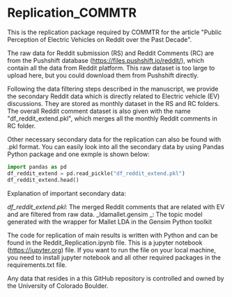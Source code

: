 # Replication_COMMTR
This is the replication package required by COMMTR for the article "Public Perception of Electric Vehicles on Reddit over the Past Decade".

The raw data for Reddit submission (RS) and Reddit Comments (RC) are from the Pushshift database (https://files.pushshift.io/reddit/), which contain all the data from Reddit platform. This raw dataset is too large to upload here, but you could download them from Pushshift directly. 

Following the data filtering steps described in the manuscript, we provide the secondary Reddit data which is directly related to Electric vehicle (EV) discussions. They are stored as monthly dataset in the RS and RC folders. The overall Reddit comment dataset is also given with the name "df_reddit_extend.pkl", which merges all the monthly Reddit comments in RC folder.

Other necessary secondary data for the replication can also be found with .pkl format. You can easily look into all the secondary data by using Pandas Python package and one exmple is shown below:

```python
import pandas as pd
df_reddit_extend = pd.read_pickle("df_reddit_extend.pkl")
df_reddit_extend.head()
```

Explanation of important secondary data:

_df_reddit_extend.pkl_: The merged Reddit comments that are related with EV and are filtered from raw data.
_ldamallet.gensim _: The topic model generated with the wrapper for Mallet LDA in the Gensim Python toolkit


The code for replication of main results is written with Python and can be found in the Reddit_Replication.ipynb file. This is a jupyter notebook (https://jupyter.org) file. If you want to run the file on your local machine, you need to install jupyter notebook and all other required packages in the requirements.txt file.




Any data that resides in a this GitHub repository is controlled and owned by the University of Colorado Boulder.


